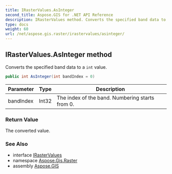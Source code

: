 ```yaml
---
title: IRasterValues.AsInteger
second_title: Aspose.GIS for .NET API Reference
description: IRasterValues method. Converts the specified band data to a int value.
type: docs
weight: 60
url: /net/aspose.gis.raster/irastervalues/asinteger/
---
```

## IRasterValues.AsInteger method

Converts the specified band data to a `int` value.

```csharp
public int AsInteger(int bandIndex = 0)
```

| Parameter | Type | Description |
| --- | --- | --- |
| bandIndex | Int32 | The index of the band. Numbering starts from 0. |

### Return Value

The converted value.

### See Also

* interface [IRasterValues](../)
* namespace [Aspose.Gis.Raster](../../irastervalues/)
* assembly [Aspose.GIS](../../../)


